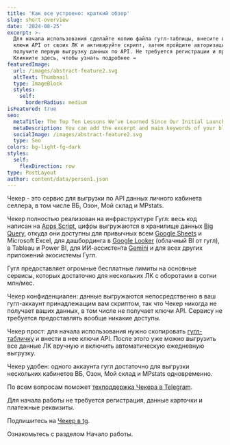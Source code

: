 ```yaml
---
title: 'Как все устроено: краткий обзор'
slug: short-overview
date: '2024-08-25'
excerpt: >-
  Для начала использования сделайте копию файла гугл-таблицы, внесите в нее
  ключи API от своих ЛК и активируйте скрипт, затем пройдите авторизацию и
  получите первую выгрузку данных по API. Не требуется регистрации и предоплаты.
  Кликните здесь, чтобы узнать подробнее →
featuredImage:
  url: /images/abstract-feature2.svg
  altText: Thumbnail
  type: ImageBlock
  styles:
    self:
      borderRadius: medium
isFeatured: true
seo:
  metaTitle: The Top Ten Lessons We’ve Learned Since Our Initial Launch
  metaDescription: You can add the excerpt and main keywords of your blog post here.
  socialImage: /images/abstract-feature2.svg
  type: Seo
colors: bg-light-fg-dark
styles:
  self:
    flexDirection: row
type: PostLayout
author: content/data/person1.json
---
```

Чекер - это сервис для выгрузки по API данных личного кабинета селлера, в том числе ВБ, Озон, Мой склад и MPstats.

Чекер полностью реализован на инфраструктуре Гугл: весь код написан на [Apps Script](https://developers.google.com/apps-script), цифры выгружаются в хранилище данных [Big Query](https://cloud.google.com/bigquery), откуда они доступны для привычных всем [Google Sheets](https://support.google.com/docs/answer/6000292?hl=en-gh\&co=GENIE.Platform%3DDesktop) и Microsoft Excel, для дашбординга в [Google Looker](https://lookerstudio.google.com/gallery) (облачный BI от гугл), в Tableau и Power BI, для ИИ-ассистента [Gemini](https://workspace.google.com/solutions/ai/?utm_source=geminiforbusiness\&utm_medium=et\&utm_campaign=Gemini-page-crosslink\&utm_content=forbusiness) и для всех других приложений экосистемы Гугл.

Гугл предоставляет огромные бесплатные лимиты на основные сервисы, которых достаточно для нескольких ЛК с оборотами в сотни млн/мес.

Чекер конфиденциален: данные выгружаются непосредственно в ваш гугл-аккаунт принадлежащим вам скриптом, так что Чекер никогда не получает ваших данных, в том числе не получает ключи API. Сервису не требуется предоставлять вообще никакие доступы.

Чекер прост: для начала использования нужно скопировать [гугл-табличку](https://www.rbc.ru/) и внести в нее ключи API. После этого уже можно выгрузить все данные ЛК вручную и включить автоматическую ежедневную выгрузку.

Чекер удобен: одного аккаунта гугл достаточно для выгрузки нескольких кабинетов ВБ, Озон, Мой склад и MPstats одновременно.

По всем вопросам поможет [техподдержка Чекера в Telegram](https://t.me/+rYEGldKzj3M3NTBi).

Для начала работы не требуется регистрация, данные карточки и платежные реквизиты.

Подпишитесь на [Чекер в tg](https://t.me/official_4eker).

Ознакомьтесь с разделом Начало работы.


